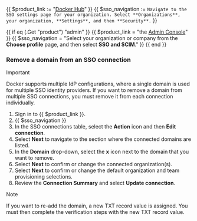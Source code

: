 {{ $product_link := "[Docker Hub](https://hub.docker.com)" }}
{{ $sso_navigation := `Navigate to the SSO settings page for your organization. Select **Organizations**, your organization, **Settings**, and then **Security**.` }}

{{ if eq (.Get "product") "admin" }}
  {{ $product_link = "the [Admin Console](https://app.docker.com/admin)" }}
  {{ $sso_navigation = "Select your organization or company from the **Choose profile** page, and then select **SSO and SCIM**." }}
{{ end }}

### Remove a domain from an SSO connection

> [!IMPORTANT]
>
> Docker supports multiple IdP configurations, where a single domain is used for multiple SSO identity providers. If you want to remove a domain from multiple SSO connections, you must remove it from each connection individually.

1. Sign in to {{ $product_link }}.
2. {{ $sso_navigation }}
3. In the SSO connections table, select the **Action** icon and then **Edit connection**.
4. Select **Next** to navigate to the section where the connected domains are listed.
5. In the **Domain** drop-down, select the **x** icon next to the domain that you want to remove.
6. Select **Next** to confirm or change the connected organization(s).
7. Select **Next** to confirm or change the default organization and team provisioning selections.
8. Review the **Connection Summary** and select **Update connection**.

> [!NOTE]
>
> If you want to re-add the domain, a new TXT record value is assigned. You must then complete the verification steps with the new TXT record value.
